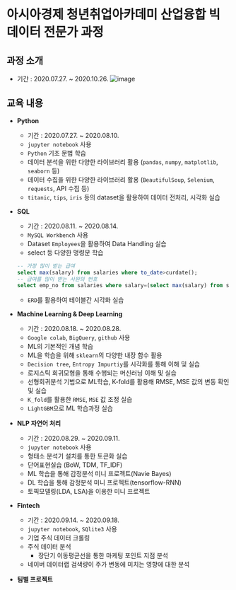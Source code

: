 # 아시아경제 청년취업아카데미 산업융합 빅데이터 전문가 과정
## 과정 소개
- 기간 :  2020.07.27. ~ 2020.10.26.
![image](https://user-images.githubusercontent.com/67505208/93056365-48d34c80-f6a7-11ea-9b44-75af3ee03a6a.png)

## 교육 내용
- __Python__
  + 기간 : 2020.07.27. ~ 2020.08.10.
  + `jupyter notebook` 사용
  + `Python` 기초 문법 학습
  + 데이터 분석을 위한 다양한 라이브러리 활용 (`pandas`, `numpy`, `matplotlib`, `seaborn` 등)
  + 데이터 수집을 위한 다양한 라이브러리 활용 (`BeautifulSoup`, `Selenium`, `requests`, API 수집 등)
  + `titanic`, `tips`, `iris` 등의 dataset을 활용하여 데이터 전처리, 시각화 실습  
    
    
- __SQL__
  - 기간 : 2020.08.11. ~ 2020.08.14.
  - `MySQL Workbench` 사용
  - Dataset `Employees`을 활용하여 Data Handling 실습
  - select 등 다양한 명령문 학습
  ```sql
  -- 가장 많이 받는 급여
  select max(salary) from salaries where to_date>curdate();
  -- 급여를 많이 받는 사원의 번호
  select emp_no from salaries where salary=(select max(salary) from salaries) and to_date>curdate();
  ```
  - `ERD`를 활용하여 테이블간 시각화 실습  
    
    
- __Machine Learning & Deep Learning__
  - 기간 : 2020.08.18. ~ 2020.08.28.
  - `Google colab`, `BigQuery`, `github` 사용
  - ML의 기본적인 개념 학습
  - ML을 학습을 위해 `sklearn`의 다양한 내장 함수 활용
  - `Decision tree`, `Entropy Impurtiy`를 시각화를 통해 이해 및 실습
  - 로지스틱 회귀모형을 통해 수행되는 머신러닝 이해 및 실습
  - 선형회귀분석 기법으로 ML학습, K-fold를 활용해 RMSE, MSE 값의 변동 확인 및 실습
  - `K_fold`를 활용한 `RMSE`, `MSE` 값 조정 실습
  - `LightGBM`으로 ML 학습과정 실습  
  
    
- __NLP 자연어 처리__
  - 기간 : 2020.08.29. ~ 2020.09.11.
  - `jupyter notebook` 사용
  - 형태소 분석기 설치를 통한 토큰화 실습
  - 단어표현실습 (BoW, TDM, TF_IDF)
  - ML 학습을 통해 감정분석 미니 프로젝트(Navie Bayes)
  - DL 학습을 통해 감정분석 미니 프로젝트(tensorflow-RNN)
  - 토픽모델링(LDA, LSA)을 이용한 미니 프로젝트
  
- __Fintech__
  - 기간 : 2020.09.14. ~ 2020.09.18.
  - `jupyter notebook`, `SQlite3` 사용
  - 기업 주식 데이터 크롤링
  - 주식 데이터 분석
    - 장단기 이동평균선을 통한 마케팅 포인트 지점 분석
  - 네이버 데이터랩 검색량이 주가 변동에 미치는 영향에 대한 분석
  
- __팀별 프로젝트__  
